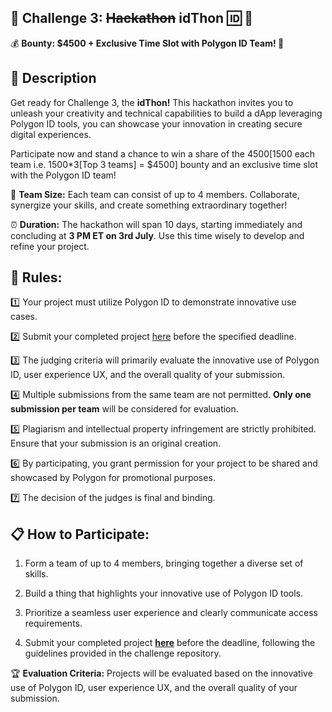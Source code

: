   
## 🌟 Challenge 3: ~~Hackathon~~ idThon 🆔 👀

💰 **Bounty: $4500 + Exclusive Time Slot with Polygon ID Team! 💼**

## 📢 **Description**

Get ready for Challenge 3, the **idThon!** This hackathon invites you to unleash your creativity and technical capabilities to build a dApp leveraging Polygon ID tools, you can showcase your innovation in creating secure digital experiences. 

Participate now and stand a chance to win a share of the $4500 [$1500 each team i.e. 1500*3[Top 3 teams] = $4500] bounty and an exclusive time slot with the Polygon ID team!


👥 **Team Size:** Each team can consist of up to 4 members. Collaborate, synergize your skills, and create something extraordinary together!

⏰ **Duration:** The hackathon will span 10 days, starting immediately and concluding at __3 PM ET on 3rd July__. Use this time wisely to develop and refine your project.

## **🔧 Rules:**

1️⃣ Your project must utilize Polygon ID to demonstrate innovative use cases.

2️⃣ Submit your completed project [here](https://airtable.com/shrNCmi6zP4RDklNi) before the specified deadline.

3️⃣ The judging criteria will primarily evaluate the innovative use of Polygon ID, user experience UX, and the overall quality of your submission.

4️⃣ Multiple submissions from the same team are not permitted. **Only one submission per team** will be considered for evaluation.

5️⃣ Plagiarism and intellectual property infringement are strictly prohibited. Ensure that your submission is an original creation.


6️⃣ By participating, you grant permission for your project to be shared and showcased by Polygon for promotional purposes.

7️⃣ The decision of the judges is final and binding.


## 📋 How to Participate:

1.  Form a team of up to 4 members, bringing together a diverse set of skills.
    
2.  Build a thing that highlights your innovative use of Polygon ID tools.
    
3.  Prioritize a seamless user experience and clearly communicate access requirements.
    
4.  Submit your completed project [**here**](https://airtable.com/shrNCmi6zP4RDklNi) before the deadline, following the guidelines provided in the challenge repository.
    

🏆 **Evaluation Criteria:** Projects will be evaluated based on the innovative use of Polygon ID, user experience UX,  and the overall quality of your submission.

